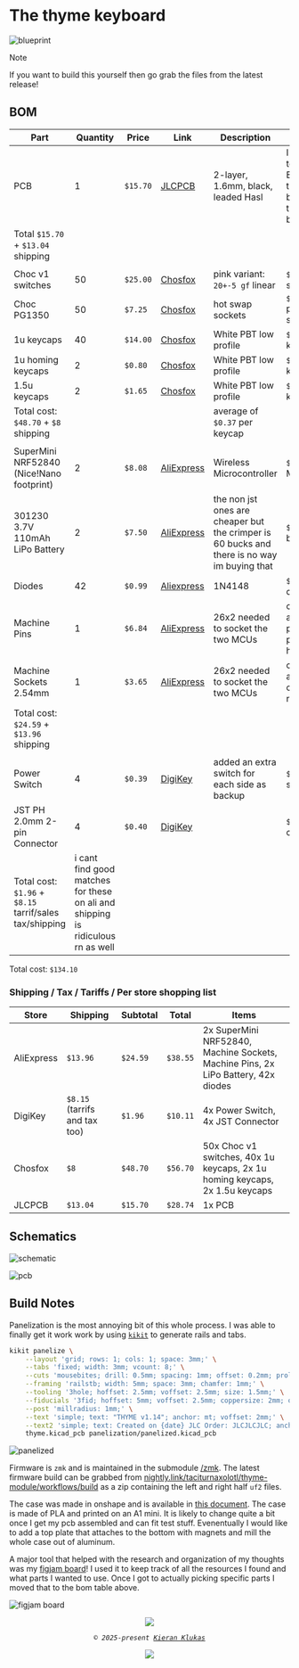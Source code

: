 # The thyme keyboard

![blueprint](https://raw.githubusercontent.com/taciturnaxolotl/thyme/main/.github/images/blueprint.svg)

> [!NOTE]
> If you want to build this yourself then go grab the files from the latest release!

## BOM

| Part                                                    | Quantity                                                                        | Price    | Link                                                                                                            | Description                                                                                 | Notes                                                   |
| ------------------------------------------------------- | ------------------------------------------------------------------------------- | -------- | --------------------------------------------------------------------------------------------------------------- | ------------------------------------------------------------------------------------------- | ------------------------------------------------------- |
| PCB                                                     | 1                                                                               | `$15.70` | [JLCPCB](https://jlcpcb.com)                                                                                    | 2-layer, 1.6mm, black, leaded Hasl                                                          | I wanted to get ENIG but that bumped the price by `$20` |
| Total `$15.70` + `$13.04` shipping                      |                                                                                 |          |                                                                                                                 |                                                                                             |                                                         |
|                                                         |                                                                                 |          |                                                                                                                 |                                                                                             |                                                         |
| Choc v1 switches                                        | 50                                                                              | `$25.00` | [Chosfox](https://chosfox.com/products/kailh-chocs?variant=42514648006850)                                      | pink variant: `20+-5 gf` linear                                                             | `$0.50` per switch                                      |
| Choc PG1350                                             | 50                                                                              | `$7.25`  | [Chosfox](https://chosfox.com/products/kailh-choc-switch-1350-hot-swap-sockets)                                 | hot swap sockets                                                                            | `$0.145` per socket                                     |
| 1u keycaps                                              | 40                                                                              | `$14.00` | [Chosfox](https://chosfox.com/collections/low-profile-keycaps/products/chocfox-cfx-choc-keycaps)                | White PBT low profile                                                                       | `$0.35` per keycap                                      |
| 1u homing keycaps                                       | 2                                                                               | `$0.80`  | [Chosfox](https://chosfox.com/collections/low-profile-keycaps/products/chocfox-cfx-choc-keycaps)                | White PBT low profile                                                                       | `$0.40` per keycap                                      |
| 1.5u keycaps                                            | 2                                                                               | `$1.65`  | [Chosfox](https://chosfox.com/collections/low-profile-keycaps/products/chocfox-cfx-choc-keycaps)                | White PBT low profile                                                                       | `$0.83` per keycap                                      |
| Total cost: `$48.70` + `$8` shipping                    |                                                                                 |          |                                                                                                                 | average of `$0.37` per keycap                                                               |                                                         |
|                                                         |                                                                                 |          |                                                                                                                 |                                                                                             |                                                         |
| SuperMini NRF52840 (Nice!Nano footprint)                | 2                                                                               | `$8.08`  | [AliExpress](https://www.aliexpress.us/item/3256805848952479.html)                                              | Wireless Microcontroller                                                                    | `$4.04` per MCU                                         |
| 301230 3.7V 110mAh LiPo Battery                         | 2                                                                               | `$7.50`  | [AliExpress](https://www.aliexpress.us/item/2255799987926232.html)                                              | the non jst ones are cheaper but the crimper is 60 bucks and there is no way im buying that | `$3.75` per battery                                     |
| Diodes                                                  | 42                                                                              | `$0.99`  | [Aliexpress](https://www.aliexpress.us/item/2255800939822415.html)                                              | 1N4148                                                                                      | `$0.01` per diode                                       |
| Machine Pins                                            | 1                                                                               | `$6.84`  | [AliExpress](https://www.aliexpress.us/item/2251832672116019.html)                                              | 26x2 needed to socket the two MCUs                                                          | comes in a 100 pack of 4 per header                     |
| Machine Sockets 2.54mm                                  | 1                                                                               | `$3.65`  | [AliExpress](https://www.aliexpress.us/item/2251832794091942.html)                                              | 26x2 needed to socket the two MCUs                                                          | comes in a 10 pack of 40x1 rows                         |
| Total cost: `$24.59` + `$13.96` shipping                |                                                                                 |          |                                                                                                                 |                                                                                             |                                                         |
|                                                         |                                                                                 |          |                                                                                                                 |                                                                                             |                                                         |
| Power Switch                                            | 4                                                                               | `$0.39`  | [DigiKey](https://www.digikey.com/en/products/detail/same-sky-formerly-cui-devices/SLW-1277744-3A-N-D/24399208) | added an extra switch for each side as backup                                               | `$0.10` per switch                                      |
| JST PH 2.0mm 2-pin Connector                            | 4                                                                               | `$0.40`  | [DigiKey](https://www.digikey.com/en/products/detail/jst-sales-america-inc/S2B-PH-K-S/926626)                   |                                                                                             | `$0.10` per connector                                   |
| Total cost: `$1.96` + `$8.15` tarrif/sales tax/shipping | i cant find good matches for these on ali and shipping is ridiculous rn as well |          |                                                                                                                 |                                                                                             |                                                         |

Total cost: `$134.10`

### Shipping / Tax / Tariffs / Per store shopping list

| Store      | Shipping                      | Subtotal | Total    | Items                                                                             |
| ---------- | ----------------------------- | -------- | -------- | --------------------------------------------------------------------------------- |
| AliExpress | `$13.96`                      | `$24.59` | `$38.55` | 2x SuperMini NRF52840, Machine Sockets, Machine Pins, 2x LiPo Battery, 42x diodes |
| DigiKey    | `$8.15` (tarrifs and tax too) | `$1.96`  | `$10.11` | 4x Power Switch, 4x JST Connector                                                 |
| Chosfox    | `$8`                          | `$48.70` | `$56.70` | 50x Choc v1 switches, 40x 1u keycaps, 2x 1u homing keycaps, 2x 1.5u keycaps       |
| JLCPCB     | `$13.04`                      | `$15.70` | `$28.74` | 1x PCB                                                                            |

## Schematics

![schematic](https://raw.githubusercontent.com/taciturnaxolotl/thyme/main/.github/images/schematic.svg)

![pcb](https://raw.githubusercontent.com/taciturnaxolotl/thyme/main/.github/images/pcb.svg)

## Build Notes

Panelization is the most annoying bit of this whole process. I was able to finally get it work work by using [`kikit`](https://yaqwsx.github.io/KiKit/latest/installation/intro/) to generate rails and tabs.

```bash
kikit panelize \
    --layout 'grid; rows: 1; cols: 1; space: 3mm;' \
    --tabs 'fixed; width: 3mm; vcount: 8;' \
    --cuts 'mousebites; drill: 0.5mm; spacing: 1mm; offset: 0.2mm; prolong: 0.5mm;' \
    --framing 'railstb; width: 5mm; space: 3mm; chamfer: 1mm;' \
    --tooling '3hole; hoffset: 2.5mm; voffset: 2.5mm; size: 1.5mm;' \
    --fiducials '3fid; hoffset: 5mm; voffset: 2.5mm; coppersize: 2mm; opening: 1mm;' \
    --post 'millradius: 1mm;' \
    --text 'simple; text: "THYME v1.14"; anchor: mt; voffset: 2mm;' \
    --text2 'simple; text: Created on {date} JLC Order: JLCJLCJLC; anchor: mb; voffset: -2.5mm; hjustify: center; vjustify: center;' \
    thyme.kicad_pcb panelization/panelized.kicad_pcb
```

![panelized](https://raw.githubusercontent.com/taciturnaxolotl/thyme/main/.github/images/panelized.svg)

Firmware is `zmk` and is maintained in the submodule [/zmk](https://github.com/taciturnaxolotl/thyme-module). The latest firmware build can be grabbed from [nightly.link/taciturnaxolotl/thyme-module/workflows/build](https://nightly.link/taciturnaxolotl/thyme-module/workflows/build/main) as a zip containing the left and right half `uf2` files.

The case was made in onshape and is available in [this document](https://cad.onshape.com/documents/eb30178d0af4291efc746ab6/w/0d165c7d0bf8d717a9598c9f/e/3dd4b0baac9c9ef14c8041ba?renderMode=0&uiState=67efb22294ee2703b96c81ea). The case is made of PLA and printed on an A1 mini. It is likely to change quite a bit once I get my pcb assembled and can fit test stuff. Evenentually I would like to add a top plate that attaches to the bottom with magnets and mill the whole case out of aluminum.

A major tool that helped with the research and organization of my thoughts was my [figjam board](https://www.figma.com/board/wyCQS9SeIG2Sutu5v6OT2m/thyme---split-mech-keyboard?node-id=0-1&t=SG0VuRAT0FkSCQlS-1)! I used it to keep track of all the resources I found and what parts I wanted to use. Once I got to actually picking specific parts I moved that to the bom table above.

![figjam board](https://raw.githubusercontent.com/taciturnaxolotl/thyme/main/.github/images/figjam.png)

<p align="center">
	<img src="https://raw.githubusercontent.com/taciturnaxolotl/carriage/master/.github/images/line-break.svg" />
</p>

<p align="center">
	<i><code>&copy 2025-present <a href="https://github.com/taciturnaxolotl">Kieran Klukas</a></code></i>
</p>

<p align="center">
	<a href="https://github.com/taciturnaxolotl/thyme/blob/master/LICENSE.md"><img src="https://img.shields.io/static/v1.svg?style=for-the-badge&label=License&message=MIT&logoColor=d9e0ee&colorA=363a4f&colorB=b7bdf8"/></a>
</p>
